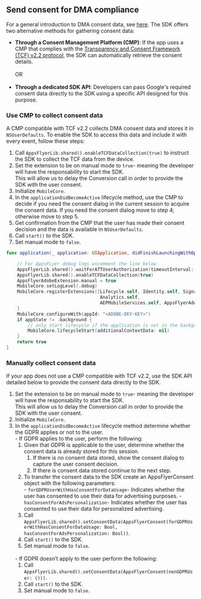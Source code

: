 ## <a id="dma_support"> Send consent for DMA compliance
For a general introduction to DMA consent data, see [here](https://dev.appsflyer.com/hc/docs/send-consent-for-dma-compliance).<be>
The SDK offers two alternative methods for gathering consent data:<br>
- **Through a Consent Management Platform (CMP)**: If the app uses a CMP that complies with the [Transparency and Consent Framework (TCF) v2.2 protocol](https://iabeurope.eu/tcf-supporting-resources/), the SDK can automatically retrieve the consent details.<br>
<br>OR<br><br>
- **Through a dedicated SDK API**: Developers can pass Google's required consent data directly to the SDK using a specific API designed for this purpose.
### Use CMP to collect consent data
A CMP compatible with TCF v2.2 collects DMA consent data and stores it in <code>NSUserDefaults</code>. To enable the SDK to access this data and include it with every event, follow these steps:<br>
<ol>
  <li> Call <code>AppsFlyerLib.shared().enableTCFDataCollection(true)</code> to instruct the SDK to collect the TCF data from the device.
  <li> Set the extension to be on manual mode to <code>true</code>- meaning the developer will have the responsability to start the SDK.</br>
       This will allow us to delay the Conversion call in order to provide the SDK with the user consent.
  <li> Initialize <code>MobileCore</code>. 
  <li> In the <code>applicationDidBecomeActive</code> lifecycle method, use the CMP to decide if you need the consent dialog in the current session to acquire the consent data. If you need the consent dialog move to step 4; otherwise move to step 5.
  <li> Get confirmation from the CMP that the user has made their consent decision and the data is available in <code>NSUserDefaults</code>.
  <li> Call <code>start()</code> to the SDK.
  <li> Set manual mode to <code>false</code>.
</ol>


```swift
func application(_ application: UIApplication, didFinishLaunchingWithOptions launchOptions: [UIApplication.LaunchOptionsKey: Any]?) -> Bool {

    // For AppsFLyer debug logs uncomment the line below
    AppsFlyerLib.shared().waitForATTUserAuthorization(timeoutInterval: 60)
    AppsFlyerLib.shared().enableTCFDataCollection(true)
    AppsFlyerAdobeExtension.manual = true
    MobileCore.setLogLevel(.debug)
    MobileCore.registerExtensions([Lifecycle.self, Identity.self, Signal.self,
                                   Analytics.self,
                                   AEPMobileServices.self, AppsFlyerAdobeExtension.self]) {
    }
    MobileCore.configureWith(appId: "<ADOBE-DEV-KEY>")
    if appState != .background {
        // only start lifecycle if the application is not in the background
        MobileCore.lifecycleStart(additionalContextData: nil)
    }
    return true
}
```

### Manually collect consent data
If your app does not use a CMP compatible with TCF v2.2, use the SDK API detailed below to provide the consent data directly to the SDK.
<ol>
  <li> Set the extension to be on manual mode to <code>true</code>- meaning the developer will have the responsability to start the SDK.</br>
       This will allow us to delay the Conversion call in order to provide the SDK with the user consent.
  <li> Initialize <code>MobileCore</code>.
  <li> In the <code>applicationDidBecomeActive</code> lifecycle method determine whether the GDPR applies or not to the user.<br>
  - If GDPR applies to the user, perform the following: 
      <ol>
        <li> Given that GDPR is applicable to the user, determine whether the consent data is already stored for this session.
            <ol>
              <li> If there is no consent data stored, show the consent dialog to capture the user consent decision.
              <li> If there is consent data stored continue to the next step.
            </ol>
        <li> To transfer the consent data to the SDK create an AppsFlyerConsent object with the following parameters:<br>
          - <code>forGDPRUserWithHasConsentForDataUsage</code>- Indicates whether the user has consented to use their data for advertising purposes.
          - <code>hasConsentForAdsPersonalization</code>- Indicates whether the user has consented to use their data for personalized advertising.
        <li> Call <code>AppsFlyerLib.shared().setConsentData(AppsFlyerConsent(forGDPRUserWithHasConsentForDataUsage: Bool, hasConsentForAdsPersonalization: Bool))</code>. 
        <li> Call <code>start()</code> to the SDK.
        <li> Set manual mode to <code>false</code>.
      </ol><br>
    - If GDPR doesn’t apply to the user perform the following:
      <ol>
        <li> Call <code>AppsFlyerLib.shared().setConsentData(AppsFlyerConsent(nonGDPRUser: ()))</code>.
        <li> Call <code>start()</code> to the SDK.
        <li> Set manual mode to <code>false</code>.
      </ol>
</ol>
